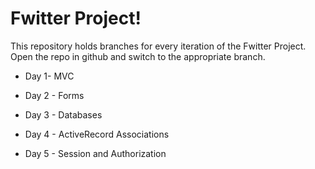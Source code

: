 # Fwitter Project!

This repository holds branches for every iteration of the Fwitter Project. Open the repo in github and switch to the appropriate branch.

- Day 1- MVC

- Day 2 - Forms

- Day 3 - Databases

- Day 4 - ActiveRecord Associations

- Day 5 - Session and Authorization
